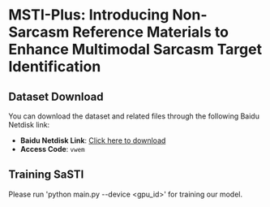 # MSTI-Plus: Introducing Non-Sarcasm Reference Materials to Enhance Multimodal Sarcasm Target Identification


## Dataset Download

You can download the dataset and related files through the following Baidu Netdisk link:

- **Baidu Netdisk Link**: [Click here to download](https://pan.baidu.com/s/1RpWicIPGRhrmGcqZa_Gdqg)  
- **Access Code**: `vwem`

## Training SaSTI 
Please run 'python main.py --device <gpu_id>' for training our model.
